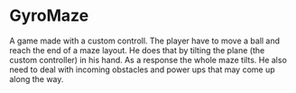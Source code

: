 # GyroMaze
A game made with a custom controll. The player have to move a ball and reach the end of a maze layout. He does that by tilting the plane (the custom controller) in his hand. As a response the whole maze tilts. He also need to deal with incoming obstacles and power ups that may come up along the way.
